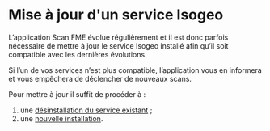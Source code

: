 # Mise à jour d&apos;un service Isogeo

L’application Scan FME évolue régulièrement et il est donc parfois nécessaire de mettre à jour le service Isogeo installé afin qu’il soit compatible avec les dernières évolutions.

Si l’un de vos services n’est plus compatible, l’application vous en informera et vous empêchera de déclencher de nouveaux scans.

Pour mettre à jour il suffit de procéder à :

1. une [désinstallation du service existant](uninstall.html) ;
2. une [nouvelle installation](setup.html).
